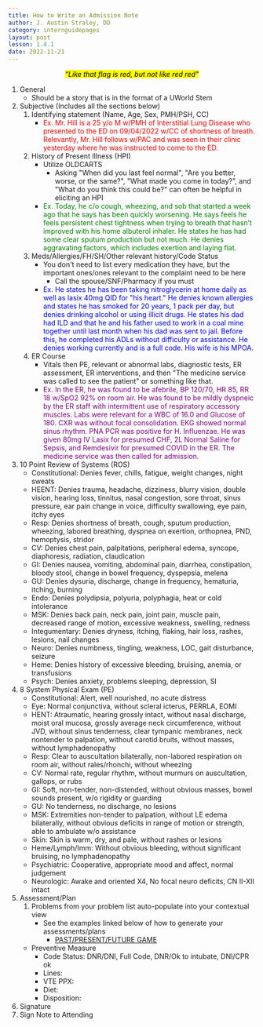 ```yaml
---
title: How to Write an Admission Note
author: J. Austin Straley, DO
category: internguidepages
layout: post
lesson: 1.4.1
date: 2022-11-21
---
```


 *<center><mark>“Like that flag is red, but not like red red”</mark></center>*
	 
1. General
    - Should be a story that is in the format of a UWorld Stem
2. Subjective (Includes all the sections below)
    1. Identifying statement (Name, Age, Sex, PMH/PSH, CC)<br>
        - <span style ="color:red;">Ex. Mr. Hill is a 25 y/o M w/PMH of Interstitial Lung Disease who presented to the ED on 09/04/2022 w/CC of shortness of breath. Relevantly, Mr. Hill follows w/PAC and was seen in their clinic yesterday where he was instructed to come to the ED.</span>
	2. History of Present Illness (HPI)
        - Utilize OLDCARTS
            - Asking "When did you last feel normal", "Are you better, worse, or the same?", "What made you come in today?", and "What do you think this could be?" can often be helpful in eliciting an HPI<br>
        - <span style ="color:green;">Ex. Today, he c/o cough, wheezing, and sob that started a week ago that he says has been quickly worsening. He says feels he feels persistent chest tightness when trying to breath that hasn’t improved with his home albuterol inhaler. He states he has had some clear sputum production but not much. He denies aggravating factors, which includes exertion and laying flat.</span>
	3. Meds/Allergies/FH/SH/Other relevant history/Code Status
        - You don't need to list every medication they have, but the important ones/ones relevant to the complaint need to be here
            - Call the spouse/SNF/Pharmacy if you must<br>
        - <span style ="color:blue;">Ex. He states he has been taking nitroglycerin at home daily as well as lasix 40mg QID for "his heart." He denies known allergies and states he has smoked for 20 years, 1 pack per day, but denies drinking alcohol or using illicit drugs. He states his dad had ILD and that he and his father used to work in a coal mine together until last month when his dad was sent to jail. Before this, he completed his ADLs without difficulty or assistance. He denies working currently and is a full code. His wife is his MPOA.</span>
	4. ER Course
        - Vitals then PE, relevant or abnormal labs, diagnostic tests, ER assessment, ER interventions, and then "The medicine service was called to see the patient" or something like that.<br>
        - <span style ="color:purple;">Ex. In the ER, he was found to be afebrile, BP 120/70, HR 85, RR 18 w/SpO2 92% on room air. He was found to be mildly dyspneic by the ER staff with intermittent use of respiratory accessory muscles. Labs were relevant for a WBC of 16.0 and Glucose of 180. CXR was without focal consolidation. EKG showed normal sinus rhythm. PNA PCR was positive for H. Influenzae. He was given 80mg IV Lasix for presumed CHF, 2L Normal Saline for Sepsis, and Remdesivir for presumed COVID in the ER. The medicine service was then called for admission.</span>
3. 10 Point Review of Systems (ROS)
    - Constitutional: Denies fever, chills, fatigue, weight changes, night sweats
    - HEENT: Denies trauma, headache, dizziness, blurry vision, double vision, hearing loss, tinnitus, nasal congestion, sore throat, sinus pressure, ear pain change in voice, difficulty swallowing, eye pain, itchy eyes
    - Resp: Denies shortness of breath, cough, sputum production, wheezing, labored breathing, dyspnea on exertion, orthopnea, PND, hemoptysis, stridor
    - CV: Denies chest pain, palpitations, peripheral edema, syncope, diaphoresis, radiation, claudication
    - GI: Denies nausea, vomiting, abdominal pain, diarrhea, constipation, bloody stool, change in bowel frequency, dyspepsia, melena
    - GU: Denies dysuria, discharge, change in frequency, hematuria, itching, burning
    - Endo: Denies polydipsia, polyuria, polyphagia, heat or cold intolerance
    - MSK: Denies back pain, neck pain, joint pain, muscle pain, decreased range of motion, excessive weakness, swelling, redness
    - Integumentary: Denies dryness, itching, flaking, hair loss, rashes, lesions, nail changes
    - Neuro: Denies numbness, tingling, weakness, LOC, gait disturbance, seizure
    - Heme: Denies history of excessive bleeding, bruising, anemia, or transfusions
    - Psych: Denies anxiety, problems sleeping, depression, SI
4. 8 System Physical Exam (PE)
	- Constitutional: Alert, well nourished, no acute distress
    - Eye: Normal conjunctiva, without scleral icterus, PERRLA, EOMI
    - HENT: Atraumatic, hearing grossly intact, without nasal discharge, moist oral mucosa, grossly average neck circumference, without JVD, without sinus tenderness, clear tympanic membranes, neck nontender to palpation, without carotid bruits, without masses, without lymphadenopathy
    - Resp: Clear to auscultation bilaterally, non-labored respiration on room air, without rales/rhonchi, without wheezing
    - CV: Normal rate, regular rhythm, without murmurs on auscultation, gallops, or rubs
    - GI: Soft, non-tender, non-distended, without obvious masses, bowel sounds present, w/o rigidity or guarding
    - GU: No tenderness, no discharge, no lesions
    - MSK: Extremities non-tender to palpation, without LE edema bilaterally, without obvious deficits in range of motion or strength, able to ambulate w/o assistance
    - Skin: Skin is warm, dry, and pale, without rashes or lesions
    - Heme/Lymph/Imm: Without obvious bleeding, without significant bruising, no lymphadenopathy
    - Psychiatric: Cooperative, appropriate mood and affect, normal judgement
    - Neurologic: Awake and oriented X4, No focal neuro deficits, CN II-XII intact
6. Assessment/Plan
	1. Problems from your problem list auto-populate into your contextual view
        - See the examples linked below of how to generate your assessments/plans
            - [PAST/PRESENT/FUTURE GAME][1]
    - Preventive Measure
        - Code Status: DNR/DNI, Full Code, DNR/Ok to intubate, DNI/CPR ok
        - Lines:
        - VTE PPX:
        - Diet:
        - Disposition:
7. Signature
8. Sign Note to Attending

[1]: /feed/internguidepages/1.3.1-how-to-progress-note/
